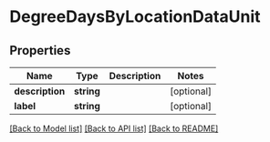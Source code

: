 # DegreeDaysByLocationDataUnit

## Properties
Name | Type | Description | Notes
------------ | ------------- | ------------- | -------------
**description** | **string** |  | [optional] 
**label** | **string** |  | [optional] 

[[Back to Model list]](../README.md#documentation-for-models) [[Back to API list]](../README.md#documentation-for-api-endpoints) [[Back to README]](../README.md)


